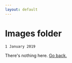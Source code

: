```yaml
---
layout: default
---
```


# [](#header-1)Images folder
```1 January 2019```

There's nothing here. <a href="https://aaronclauset.github.io/">Go back.</a>
